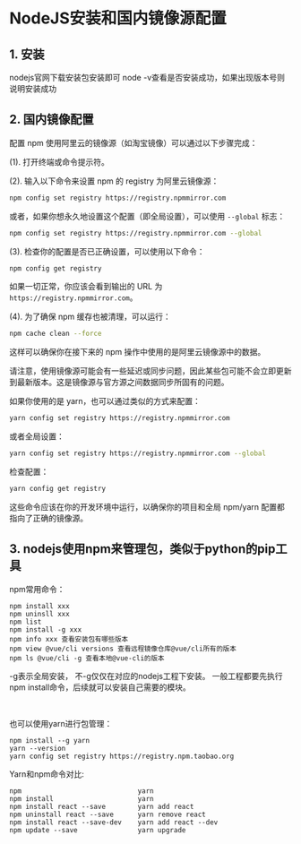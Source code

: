 ﻿# NodeJS安装和国内镜像源配置

## 1. 安装
nodejs官网下载安装包安装即可
node -v查看是否安装成功，如果出现版本号则说明安装成功

## 2. 国内镜像配置
配置 npm 使用阿里云的镜像源（如淘宝镜像）可以通过以下步骤完成：

(1). 打开终端或命令提示符。

(2). 输入以下命令来设置 npm 的 registry 为阿里云镜像源：

   ```bash
   npm config set registry https://registry.npmmirror.com
   ```

   或者，如果你想永久地设置这个配置（即全局设置），可以使用 `--global` 标志：

   ```bash
   npm config set registry https://registry.npmmirror.com --global
   ```

(3). 检查你的配置是否已正确设置，可以使用以下命令：

   ```bash
   npm config get registry
   ```

   如果一切正常，你应该会看到输出的 URL 为 `https://registry.npmmirror.com`。

(4). 为了确保 npm 缓存也被清理，可以运行：

   ```bash
   npm cache clean --force
   ```

   这样可以确保你在接下来的 npm 操作中使用的是阿里云镜像源中的数据。

请注意，使用镜像源可能会有一些延迟或同步问题，因此某些包可能不会立即更新到最新版本。这是镜像源与官方源之间数据同步所固有的问题。

如果你使用的是 yarn，也可以通过类似的方式来配置：

```bash
yarn config set registry https://registry.npmmirror.com
```

或者全局设置：

```bash
yarn config set registry https://registry.npmmirror.com --global
```

检查配置：

```bash
yarn config get registry
```

这些命令应该在你的开发环境中运行，以确保你的项目和全局 npm/yarn 配置都指向了正确的镜像源。


## 3. nodejs使用npm来管理包，类似于python的pip工具
npm常用命令：
```
npm install xxx
npm uninsll xxx
npm list
npm install -g xxx   
npm info xxx 查看安装包有哪些版本
npm view @vue/cli versions 查看远程镜像仓库@vue/cli所有的版本
npm ls @vue/cli -g 查看本地@vue-cli的版本
```
-g表示全局安装， 不-g仅仅在对应的nodejs工程下安装。
一般工程都要先执行npm install命令，后续就可以安装自己需要的模块。

<br>

也可以使用yarn进行包管理：
```
npm install --g yarn
yarn --version
yarn config set registry https://registry.npm.taobao.org
```
Yarn和npm命令对比:
```
npm	                            yarn
npm install	                    yarn
npm install react --save	    yarn add react
npm uninstall react --save	    yarn remove react
npm install react --save-dev	yarn add react --dev
npm update --save	            yarn upgrade
```
